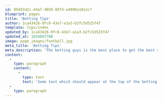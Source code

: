 ```yaml
---
id: 89493d2c-44a7-4058-88f4-a4890a18e2c7
blueprint: pages
title: 'Betting Tips'
author: 1ca43426-9fc8-43e7-a1a3-b2fc5d525f47
template: tips/index
updated_by: 1ca43426-9fc8-43e7-a1a3-b2fc5d525f47
updated_at: 1656697788
image: page_images/football.jpg
meta_title: 'Betting Tips'
meta_description: 'The betting guys is the best place to get the best sports tips.'
content:
  -
    type: paragraph
    content:
      -
        type: text
        text: 'Some text which should appear at the top of the betting tips page. Some text which should appear at the top of the betting tips page. Some text which should appear at the top of the betting tips page. Some text which should appear at the top of the betting tips page. Some text which should appear at the top of the betting tips page. Some text which should appear at the top of the betting tips page. Some text which should appear at the top of the betting tips page. Some text which should appear at the top of the betting tips page. Some text which should appear at the top of the betting tips page. Some text which should appear at the top of the betting tips page. Some text which should appear at the top of the betting tips page. Some text which should appear at the top of the betting tips page. Some text which should appear at the top of the betting tips page. Some text which should appear at the top of the betting tips page. Some text which should appear at the top of the betting tips page. Some text which should appear at the top of the betting tips page. Some text which should appear at the top of the betting tips page. Some text which should appear at the top of the betting tips page. '
  -
    type: paragraph
---
```

